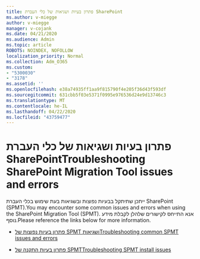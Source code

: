 ```yaml
---
title: פתרון בעיות ושגיאות של כלי העברת SharePoint
ms.author: v-miegge
author: v-miegge
manager: v-cojank
ms.date: 04/21/2020
ms.audience: Admin
ms.topic: article
ROBOTS: NOINDEX, NOFOLLOW
localization_priority: Normal
ms.collection: Adm_O365
ms.custom:
- "5300030"
- "3178"
ms.assetid: ''
ms.openlocfilehash: e38a74935ff1aa9f815790f4e205f36d43f593df
ms.sourcegitcommit: 631cbb5f03e5371f0995e976536d24e9d13746c3
ms.translationtype: MT
ms.contentlocale: he-IL
ms.lasthandoff: 04/22/2020
ms.locfileid: "43759477"
---
```

# <a name="troubleshooting-sharepoint-migration-tool-issues-and-errors"></a><span data-ttu-id="071b7-102">פתרון בעיות ושגיאות של כלי העברת SharePoint</span><span class="sxs-lookup"><span data-stu-id="071b7-102">Troubleshooting SharePoint Migration Tool issues and errors</span></span>

<span data-ttu-id="071b7-103">ייתכן שתיתקל בבעיות נפוצות ובשגיאות בעת שימוש בכלי העברת SharePoint (SPMT).</span><span class="sxs-lookup"><span data-stu-id="071b7-103">You may encounter some common issues and errors when using the SharePoint Migration Tool (SPMT).</span></span> <span data-ttu-id="071b7-104">אנא התייחס לקישורים שלהלן לקבלת מידע נוסף.</span><span class="sxs-lookup"><span data-stu-id="071b7-104">Please reference the links below for more information.</span></span>

- [<span data-ttu-id="071b7-105">פתרון בעיות נפוצות של SPMT ושגיאות</span><span class="sxs-lookup"><span data-stu-id="071b7-105">Troubleshooting common SPMT issues and errors</span></span>](https://docs.microsoft.com/sharepointmigration/troubleshooting-common-spmt-issues)

- [<span data-ttu-id="071b7-106">פתרון בעיות התקנה של SPMT</span><span class="sxs-lookup"><span data-stu-id="071b7-106">Troubleshooting SPMT install issues</span></span>](https://docs.microsoft.com/sharepointmigration/spmt-install-issues)
